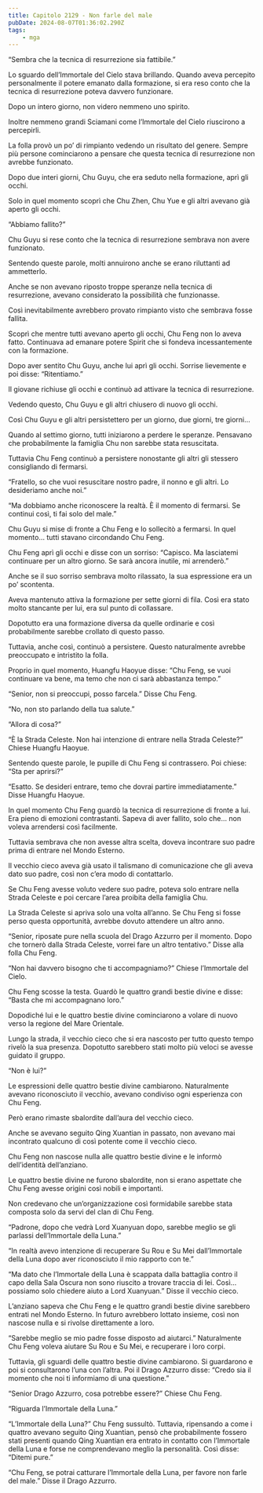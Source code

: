 ```yaml
---
title: Capitolo 2129 - Non farle del male
pubDate: 2024-08-07T01:36:02.290Z
tags:
    - mga
---
```



“Sembra che la tecnica di resurrezione sia fattibile.”

Lo sguardo dell’Immortale del Cielo stava brillando. Quando aveva percepito personalmente il potere emanato dalla formazione, si era reso conto che la tecnica di resurrezione poteva davvero funzionare.

Dopo un intero giorno, non videro nemmeno uno spirito.

Inoltre nemmeno grandi Sciamani come l’Immortale del Cielo riuscirono a percepirli.

La folla provò un po’ di rimpianto vedendo un risultato del genere. Sempre più persone cominciarono a pensare che questa tecnica di resurrezione non avrebbe funzionato.

Dopo due interi giorni, Chu Guyu, che era seduto nella formazione, aprì gli occhi.

Solo in quel momento scoprì che Chu Zhen, Chu Yue e gli altri avevano già aperto gli occhi.

“Abbiamo fallito?”

Chu Guyu si rese conto che la tecnica di resurrezione sembrava non avere funzionato.

Sentendo queste parole, molti annuirono anche se erano riluttanti ad ammetterlo.

Anche se non avevano riposto troppe speranze nella tecnica di resurrezione, avevano considerato la possibilità che funzionasse.

Così inevitabilmente avrebbero provato rimpianto visto che sembrava fosse fallita.

Scoprì che mentre tutti avevano aperto gli occhi, Chu Feng non lo aveva fatto. Continuava ad emanare potere Spirit che si fondeva incessantemente con la formazione.

Dopo aver sentito Chu Guyu, anche lui aprì gli occhi. Sorrise lievemente e poi disse: “Ritentiamo.”

Il giovane richiuse gli occhi e continuò ad attivare la tecnica di resurrezione.

Vedendo questo, Chu Guyu e gli altri chiusero di nuovo gli occhi.

Così Chu Guyu e gli altri persistettero per un giorno, due giorni, tre giorni…

Quando al settimo giorno, tutti iniziarono a perdere le speranze. Pensavano che probabilmente la famiglia Chu non sarebbe stata resuscitata.

Tuttavia Chu Feng continuò a persistere nonostante gli altri gli stessero consigliando di fermarsi.

“Fratello, so che vuoi resuscitare nostro padre, il nonno e gli altri. Lo desideriamo anche noi.”

“Ma dobbiamo anche riconoscere la realtà. È il momento di fermarsi. Se continui così, ti fai solo del male.”

Chu Guyu si mise di fronte a Chu Feng e lo sollecitò a fermarsi. In quel momento… tutti stavano circondando Chu Feng.

Chu Feng aprì gli occhi e disse con un sorriso: “Capisco. Ma lasciatemi continuare per un altro giorno. Se sarà ancora inutile, mi arrenderò.”

Anche se il suo sorriso sembrava molto rilassato, la sua espressione era un po’ scontenta.

Aveva mantenuto attiva la formazione per sette giorni di fila. Così era stato molto stancante per lui, era sul punto di collassare.

Dopotutto era una formazione diversa da quelle ordinarie e così probabilmente sarebbe crollato di questo passo.

Tuttavia, anche così, continuò a persistere. Questo naturalmente avrebbe preoccupato e intristito la folla.

Proprio in quel momento, Huangfu Haoyue disse: “Chu Feng, se vuoi continuare va bene, ma temo che non ci sarà abbastanza tempo.”

“Senior, non si preoccupi, posso farcela.” Disse Chu Feng.

“No, non sto parlando della tua salute.”

“Allora di cosa?”

“È la Strada Celeste. Non hai intenzione di entrare nella Strada Celeste?” Chiese Huangfu Haoyue.

Sentendo queste parole, le pupille di Chu Feng si contrassero. Poi chiese: “Sta per aprirsi?”

“Esatto. Se desideri entrare, temo che dovrai partire immediatamente.” Disse Huangfu Haoyue.

In quel momento Chu Feng guardò la tecnica di resurrezione di fronte a lui. Era pieno di emozioni contrastanti. Sapeva di aver fallito, solo che… non voleva arrendersi così facilmente.

Tuttavia sembrava che non avesse altra scelta, doveva incontrare suo padre prima di entrare nel Mondo Esterno.

Il vecchio cieco aveva già usato il talismano di comunicazione che gli aveva dato suo padre, così non c’era modo di contattarlo.

Se Chu Feng avesse voluto vedere suo padre, poteva solo entrare nella Strada Celeste e poi cercare l’area proibita della famiglia Chu.

La Strada Celeste si apriva solo una volta all’anno. Se Chu Feng si fosse perso questa opportunità, avrebbe dovuto attendere un altro anno.

“Senior, riposate pure nella scuola del Drago Azzurro per il momento. Dopo che tornerò dalla Strada Celeste, vorrei fare un altro tentativo.” Disse alla folla Chu Feng.

“Non hai davvero bisogno che ti accompagniamo?” Chiese l’Immortale del Cielo.

Chu Feng scosse la testa. Guardò le quattro grandi bestie divine e disse: “Basta che mi accompagnano loro.”

Dopodiché lui e le quattro bestie divine cominciarono a volare di nuovo verso la regione del Mare Orientale.

Lungo la strada, il vecchio cieco che si era nascosto per tutto questo tempo rivelò la sua presenza. Dopotutto sarebbero stati molto più veloci se avesse guidato il gruppo.

“Non è lui?”

Le espressioni delle quattro bestie divine cambiarono. Naturalmente avevano riconosciuto il vecchio, avevano condiviso ogni esperienza con Chu Feng.

Però erano rimaste sbalordite dall’aura del vecchio cieco.

Anche se avevano seguito Qing Xuantian in passato, non avevano mai incontrato qualcuno di così potente come il vecchio cieco.

Chu Feng non nascose nulla alle quattro bestie divine e le informò dell’identità dell’anziano.

Le quattro bestie divine ne furono sbalordite, non si erano aspettate che Chu Feng avesse origini così nobili e importanti.

Non credevano che un’organizzazione così formidabile sarebbe stata composta solo da servi del clan di Chu Feng.

“Padrone, dopo che vedrà Lord Xuanyuan dopo, sarebbe meglio se gli parlassi dell’Immortale della Luna.”

“In realtà avevo intenzione di recuperare Su Rou e Su Mei dall’Immortale della Luna dopo aver riconosciuto il mio rapporto con te.”

“Ma dato che l’Immortale della Luna è scappata dalla battaglia contro il capo della Sala Oscura non sono riuscito a trovare traccia di lei. Così… possiamo solo chiedere aiuto a Lord Xuanyuan.” Disse il vecchio cieco.

L’anziano sapeva che Chu Feng e le quattro grandi bestie divine sarebbero entrati nel Mondo Esterno. In futuro avrebbero lottato insieme, così non nascose nulla e si rivolse direttamente a loro.

“Sarebbe meglio se mio padre fosse disposto ad aiutarci.” Naturalmente Chu Feng voleva aiutare Su Rou e Su Mei, e recuperare i loro corpi.

Tuttavia, gli sguardi delle quattro bestie divine cambiarono. Si guardarono e poi si consultarono l’una con l’altra. Poi il Drago Azzurro disse: “Credo sia il momento che noi ti informiamo di una questione.”

“Senior Drago Azzurro, cosa potrebbe essere?” Chiese Chu Feng.

“Riguarda l’Immortale della Luna.”

“L’Immortale della Luna?” Chu Feng sussultò. Tuttavia, ripensando a come i quattro avevano seguito Qing Xuantian, pensò che probabilmente fossero stati presenti quando Qing Xuantian era entrato in contatto con l’Immortale della Luna e forse ne comprendevano meglio la personalità. Così disse: “Ditemi pure.”

“Chu Feng, se potrai catturare l’Immortale della Luna, per favore non farle del male.” Disse il Drago Azzurro.



